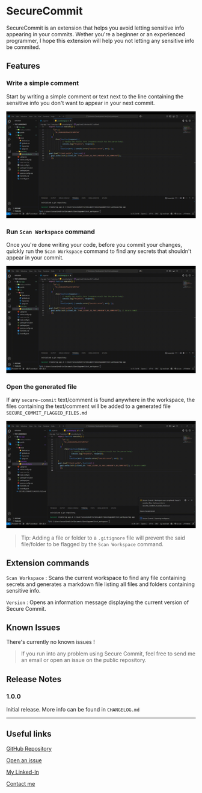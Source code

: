 # SecureCommit

SecureCommit is an extension that helps you avoid letting sensitive info appearing in your commits. Wether you're a beginner or an experienced programmer, I hope this extension will help you not letting any sensitive info be commited.

## Features

### Write a simple comment

Start by writing a simple comment or text next to the line containing the sensitive info you don't want to appear in your next commit.

![Write a comment](images/step1.gif)

### Run `Scan Workspace` command

Once you're done writing your code, before you commit your changes, quickly run the `Scan Workspace` command to find any secrets that shouldn't appear in your commit.

![Scan Workspace](images/step2.gif)

### Open the generated file

If any `secure-commit` text/comment is found anywhere in the workspace, the files containing the text/comment will be added to a generated file `SECURE_COMMIT_FLAGGED_FILES.md`

![Opening generated file](images/step3.gif)

> Tip: Adding a file or folder to a `.gitignore` file will prevent the said file/folder to be flagged by the `Scan Workspace` command.

## Extension commands

`Scan Workspace` : Scans the current workspace to find any file containing secrets and generates a markdown file listing all files and folders containing sensitive info.

`Version` : Opens an information message displaying the current version of Secure Commit.

## Known Issues

There's currently no known issues ! 

> If you run into any problem using Secure Commit, feel free to send me an email or open an issue on the public repository.

## Release Notes

### 1.0.0

Initial release. More info can be found in `CHANGELOG.md`

---

## Useful links

[GitHub Repository](https://github.com/Enzoait/SecureCommit)

[Open an issue](https://github.com/Enzoait/SecureCommit/issues/new)

[My Linked-In](https://www.linkedin.com/in/enzo-ait-yakoub-a19254231/)

[Contact me](mailto:enzo.aityakoub@gmail.com)